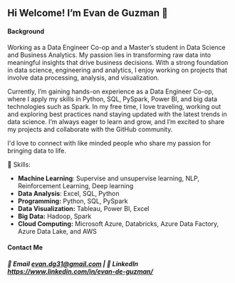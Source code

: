 ## Hi Welcome! I’m Evan de Guzman 👋

<!--
**evan-dg31/evan-dg31** is a ✨ _special_ ✨ repository because its `README.md` (this file) appears on your GitHub profile.

Here are some ideas to get you started:

- 🔭 I’m currently working on dataengineer
- 🌱 I’m currently learning ...
- 👯 I’m looking to collaborate on ...
- 🤔 I’m looking for help with ...
- 💬 Ask me about ...
- 📫 How to reach me: ...
- 😄 Pronouns: ...
- ⚡ Fun fact: ...
-->
#### Background
Working as a Data Engineer Co-op and a Master’s student in Data Science and Business Analytics. My passion lies in transforming raw data into meaningful insights that drive business decisions. With a strong foundation in data science, engineering and analytics, I enjoy working on projects that involve data processing, analysis, and visualization. 

Currently, I’m gaining hands-on experience as a Data Engineer Co-op, where I apply my skills in Python, SQL, PySpark, Power BI, and big data technologies such as Spark. In my free time, I love traveling, working out and exploring best practices nand staying updated with the latest trends in data science. I’m always eager to learn and grow, and I’m excited to share my projects and collaborate with the GitHub community.

I'd love to connect with like minded people who share my passion for bringing data to life.

🔧 Skills:

 - **Machine Learning**: Supervise and unsupervise learning, NLP, Reinforcement Learning, Deep learning
 - **Data Analysis**: Excel, SQL, Python
 - **Programming:** Python, SQL, PySpark
 - **Data Visualization:** Tableau, Power BI, Excel
 - **Big Data:** Hadoop, Spark
 - **Cloud Computing:** Microsoft Azure, Databricks, Azure Data Factory, Azure Data Lake, and AWS

####  Contact Me


##### 📧 Email evan.dg31@gmail.com | 🔗 LinkedIn https://www.linkedin.com/in/evan-de-guzman/
